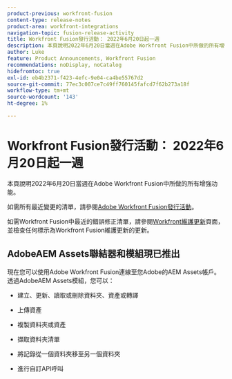```yaml
---
product-previous: workfront-fusion
content-type: release-notes
product-area: workfront-integrations
navigation-topic: fusion-release-activity
title: Workfront Fusion發行活動： 2022年6月20日起一週
description: 本頁說明2022年6月20日當週在Adobe Workfront Fusion中所做的所有增強功能。
author: Luke
feature: Product Announcements, Workfront Fusion
recommendations: noDisplay, noCatalog
hidefromtoc: true
exl-id: eb4b2371-f423-4efc-9e04-ca4be55767d2
source-git-commit: 77ec3c007ce7c49ff760145fafcd7f62b273a18f
workflow-type: tm+mt
source-wordcount: '143'
ht-degree: 1%

---
```


# Workfront Fusion發行活動： 2022年6月20日起一週

本頁說明2022年6月20日當週在Adobe Workfront Fusion中所做的所有增強功能。

如需所有最近變更的清單，請參閱[Adobe Workfront Fusion發行活動](/help/workfront-fusion/fusion-product-releases/fusion-release-activity.md)。

如需Workfront Fusion中最近的錯誤修正清單，請參閱[Workfront維護更新](https://experienceleague.adobe.com/docs/workfront-known-issues/releases/current-updates.html?lang=zh-Hant)頁面，並檢查任何標示為Workfront Fusion維護更新的更新。

## AdobeAEM Assets聯結器和模組現已推出

現在您可以使用Adobe Workfront Fusion連線至您Adobe的AEM Assets帳戶。 透過AdobeAEM Assets模組，您可以：

* 建立、更新、讀取或刪除資料夾、資產或轉譯

* 上傳資產

* 複製資料夾或資產

* 擷取資料夾清單

* 將記錄從一個資料夾移至另一個資料夾

* 進行自訂API呼叫
